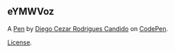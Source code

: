 eYMWVoz
-------


A [Pen](https://codepen.io/diegocrcandido/pen/eYMWVoz) by [Diego Cezar Rodrigues Candido](https://codepen.io/diegocrcandido) on [CodePen](https://codepen.io).

[License](https://codepen.io/license/pen/eYMWVoz).